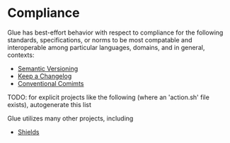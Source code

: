 # Compliance

Glue has best-effort behavior with respect to compliance for the following standards, specifications, or norms to be most compatable and interoperable among particular languages, domains, and in general, contexts:

- [Semantic Versioning](https://semver.org)
- [Keep a Changelog](https://keepachangelog.com)
- [Conventional Comimts](https://www.conventionalcommits.org)

TODO: for explicit projects like the following (where an 'action.sh' file exists), autogenerate this list

Glue utilizes many other projects, including

- [Shields](https://github.com/badges/shields)
